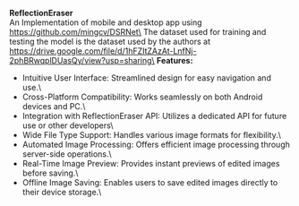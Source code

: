 **ReflectionEraser**\
An Implementation of mobile and desktop app using  https://github.com/mingcv/DSRNet\
The dataset used for training and testing the model is the dataset used by the authors at https://drive.google.com/file/d/1hFZItZAzAt-LnfNj-2phBRwqplDUasQy/view?usp=sharing\
**Features:**
- Intuitive User Interface: Streamlined design for easy navigation and use.\
- Cross-Platform Compatibility: Works seamlessly on both Android devices and PC.\
- Integration with ReflectionEraser API: Utilizes a dedicated API for future use or other developers\
- Wide File Type Support: Handles various image formats for flexibility.\
- Automated Image Processing: Offers efficient image processing through server-side operations.\
- Real-Time Image Preview: Provides instant previews of edited images before saving.\
- Offline Image Saving: Enables users to save edited images directly to their device storage.\
